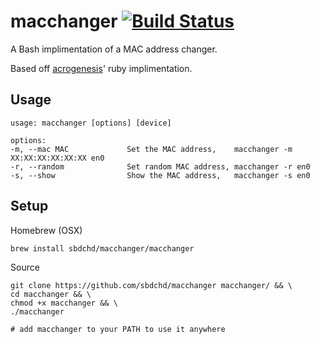 # macchanger [![Build Status](https://travis-ci.org/sbdchd/macchanger.svg?branch=master)](https://travis-ci.org/sbdchd/macchanger)

A Bash implimentation of a MAC address changer.

Based off [acrogenesis](https://github.com/acrogenesis/macchanger)' ruby implimentation.

## Usage

```
usage: macchanger [options] [device]

options:
-m, --mac MAC             Set the MAC address,    macchanger -m XX:XX:XX:XX:XX:XX en0
-r, --random              Set random MAC address, macchanger -r en0
-s, --show                Show the MAC address,   macchanger -s en0
```

## Setup

Homebrew (OSX)

```
brew install sbdchd/macchanger/macchanger
```

Source

```
git clone https://github.com/sbdchd/macchanger macchanger/ && \
cd macchanger && \
chmod +x macchanger && \
./macchanger

# add macchanger to your PATH to use it anywhere
```
